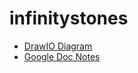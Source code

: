 # infinitystones

* [DrawIO Diagram](https://app.diagrams.net/#G1V80q6KBoONFeubKPIk9CqOiMY9a5CcX7)
* [Google Doc Notes](https://docs.google.com/document/d/12oz10W_WsjuuMUrgDu4Sx77XGfGJyrQZlGkAsNQFIOQ/edit)
